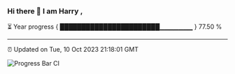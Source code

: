 ### Hi there 👋 I am Harry , 

⏳ Year progress { ███████████████████████▁▁▁▁▁▁▁ } 77.50 %

---

⏰ Updated on Tue, 10 Oct 2023 21:18:01 GMT

![Progress Bar CI](https://github.com/duykhang68/duykhang68/workflows/Progress%20Bar%20CI/badge.svg)
